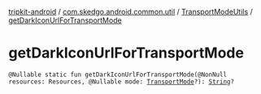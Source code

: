 [tripkit-android](../../index.md) / [com.skedgo.android.common.util](../index.md) / [TransportModeUtils](index.md) / [getDarkIconUrlForTransportMode](./get-dark-icon-url-for-transport-mode.md)

# getDarkIconUrlForTransportMode

`@Nullable static fun getDarkIconUrlForTransportMode(@NonNull resources: Resources, @Nullable mode: `[`TransportMode`](../../com.skedgo.android.common.model/-transport-mode/index.md)`?): `[`String`](https://kotlinlang.org/api/latest/jvm/stdlib/kotlin/-string/index.html)`?`